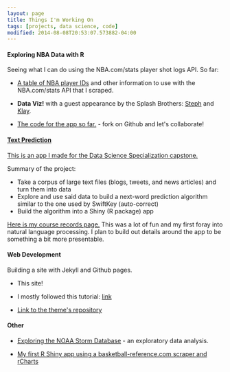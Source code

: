 ```yaml
---
layout: page
title: Things I'm Working On
tags: [projects, data science, code]
modified: 2014-08-08T20:53:07.573882-04:00
---
```



#### Exploring NBA Data with R
 
Seeing what I can do using the NBA.com/stats player shot logs API. So far:

* [A table of NBA player IDs](https://github.com/superfuji57/nba-playerIDs) and other information to use with the NBA.com/stats API that I scraped.

* __Data Viz!__ with a guest appearance by the Splash Brothers: [Steph](/images/steph-curry-shots.jpg) and [Klay](/images/klay-thompson-shots.jpg).

* [The code for the app so far.](https://github.com/superfuji57/NBA-shots) - fork on Github and let's collaborate!

#### [Text Prediction](https://andywon.shinyapps.io/text-predictor/)
[This is an app I made for the Data Science Specialization capstone.](https://andywon.shinyapps.io/text-predictor/)

Summary of the project: 

* Take a corpus of large text files (blogs, tweets, and news articles) and turn them into data
* Explore and use said data to build a next-word prediction algorithm similar to the one used by SwiftKey (auto-correct)
* Build the algorithm into a Shiny (R package) app

[Here is my course records page.](https://www.coursera.org/account/accomplishments/specialization/44zGfInkEe) This was a lot of fun and my first foray into natural language processing. I plan to build out details around the app to be something a bit more presentable.

#### Web Development

Building a site with Jekyll and Github pages.

* This site!

* I mostly followed this tutorial: [link](http://24ways.org/2013/get-started-with-github-pages/)

* [Link to the theme's repository](https://github.com/mmistakes/minimal-mistakes)

#### Other

* [Exploring the NOAA Storm Database](http://rpubs.com/superfuji57/stormproject) - an exploratory data analysis.

* [My first R Shiny app using a basketball-reference.com scraper and rCharts](https://andywon.shinyapps.io/Nets-Shiny/)
